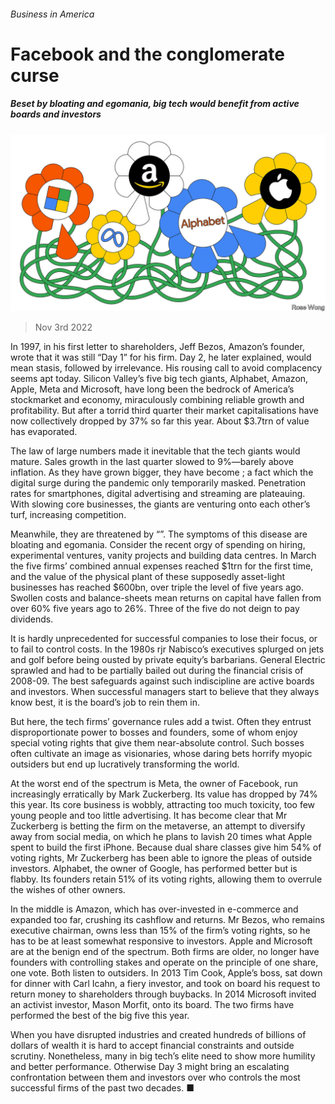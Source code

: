 ###### Business in America

# Facebook and the conglomerate curse 

##### Beset by bloating and egomania, big tech would benefit from active boards and investors 

![image](images/20221105_LDD003.jpg) 

> Nov 3rd 2022 

In 1997, in his first letter to shareholders, Jeff Bezos, Amazon’s founder, wrote that it was still “Day 1” for his firm. Day 2, he later explained, would mean stasis, followed by irrelevance. His rousing call to avoid complacency seems apt today. Silicon Valley’s five big tech giants, Alphabet, Amazon, Apple, Meta and Microsoft, have long been the bedrock of America’s stockmarket and economy, miraculously combining reliable growth and profitability. But after a torrid third quarter their market capitalisations have now collectively dropped by 37% so far this year. About $3.7trn of value has evaporated. 

The law of large numbers made it inevitable that the tech giants would mature. Sales growth in the last quarter slowed to 9%—barely above inflation. As they have grown bigger, they have become ; a fact which the digital surge during the pandemic only temporarily masked. Penetration rates for smartphones, digital advertising and streaming are plateauing. With slowing core businesses, the giants are venturing onto each other’s turf, increasing competition.

Meanwhile, they are threatened by “”. The symptoms of this disease are bloating and egomania. Consider the recent orgy of spending on hiring, experimental ventures, vanity projects and building data centres. In March the five firms’ combined annual expenses reached $1trn for the first time, and the value of the physical plant of these supposedly asset-light businesses has reached $600bn, over triple the level of five years ago. Swollen costs and balance-sheets mean returns on capital have fallen from over 60% five years ago to 26%. Three of the five do not deign to pay dividends.

It is hardly unprecedented for successful companies to lose their focus, or to fail to control costs. In the 1980s rjr Nabisco’s executives splurged on jets and golf before being ousted by private equity’s barbarians. General Electric sprawled and had to be partially bailed out during the financial crisis of 2008-09. The best safeguards against such indiscipline are active boards and investors. When successful managers start to believe that they always know best, it is the board’s job to rein them in. 

But here, the tech firms’ governance rules add a twist. Often they entrust disproportionate power to bosses and founders, some of whom enjoy special voting rights that give them near-absolute control. Such bosses often cultivate an image as visionaries, whose daring bets horrify myopic outsiders but end up lucratively transforming the world. 

At the worst end of the spectrum is Meta, the owner of Facebook, run increasingly erratically by Mark Zuckerberg. Its value has dropped by 74% this year. Its core business is wobbly, attracting too much toxicity, too few young people and too little advertising. It has become clear that Mr Zuckerberg is betting the firm on the metaverse, an attempt to diversify away from social media, on which he plans to lavish 20 times what Apple spent to build the first iPhone. Because dual share classes give him 54% of voting rights, Mr Zuckerberg has been able to ignore the pleas of outside investors. Alphabet, the owner of Google, has performed better but is flabby. Its founders retain 51% of its voting rights, allowing them to overrule the wishes of other owners. 

In the middle is Amazon, which has over-invested in e-commerce and expanded too far, crushing its cashflow and returns. Mr Bezos, who remains executive chairman, owns less than 15% of the firm’s voting rights, so he has to be at least somewhat responsive to investors. Apple and Microsoft are at the benign end of the spectrum. Both firms are older, no longer have founders with controlling stakes and operate on the principle of one share, one vote. Both listen to outsiders. In 2013 Tim Cook, Apple’s boss, sat down for dinner with Carl Icahn, a fiery investor, and took on board his request to return money to shareholders through buybacks. In 2014 Microsoft invited an activist investor, Mason Morfit, onto its board. The two firms have performed the best of the big five this year. 

When you have disrupted industries and created hundreds of billions of dollars of wealth it is hard to accept financial constraints and outside scrutiny. Nonetheless, many in big tech’s elite need to show more humility and better performance. Otherwise Day 3 might bring an escalating confrontation between them and investors over who controls the most successful firms of the past two decades. ■

